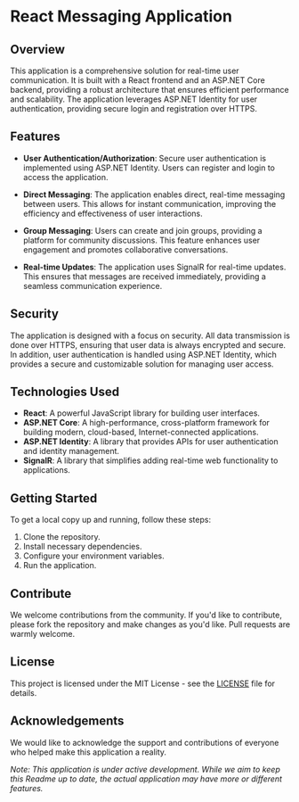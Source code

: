 # React Messaging Application

## Overview
This application is a comprehensive solution for real-time user communication. It is built with a React frontend and an ASP.NET Core backend, providing a robust architecture that ensures efficient performance and scalability. The application leverages ASP.NET Identity for user authentication, providing secure login and registration over HTTPS.

## Features

- **User Authentication/Authorization**: Secure user authentication is implemented using ASP.NET Identity. Users can register and login to access the application.

- **Direct Messaging**: The application enables direct, real-time messaging between users. This allows for instant communication, improving the efficiency and effectiveness of user interactions.

- **Group Messaging**: Users can create and join groups, providing a platform for community discussions. This feature enhances user engagement and promotes collaborative conversations.

- **Real-time Updates**: The application uses SignalR for real-time updates. This ensures that messages are received immediately, providing a seamless communication experience.

## Security
The application is designed with a focus on security. All data transmission is done over HTTPS, ensuring that user data is always encrypted and secure. In addition, user authentication is handled using ASP.NET Identity, which provides a secure and customizable solution for managing user access.

## Technologies Used

- **React**: A powerful JavaScript library for building user interfaces.
- **ASP.NET Core**: A high-performance, cross-platform framework for building modern, cloud-based, Internet-connected applications.
- **ASP.NET Identity**: A library that provides APIs for user authentication and identity management.
- **SignalR**: A library that simplifies adding real-time web functionality to applications.

## Getting Started

To get a local copy up and running, follow these steps:

1. Clone the repository.
2. Install necessary dependencies.
3. Configure your environment variables.
4. Run the application.

## Contribute

We welcome contributions from the community. If you'd like to contribute, please fork the repository and make changes as you'd like. Pull requests are warmly welcome.

## License

This project is licensed under the MIT License - see the [LICENSE](LICENSE.md) file for details.

## Acknowledgements

We would like to acknowledge the support and contributions of everyone who helped make this application a reality.

*Note: This application is under active development. While we aim to keep this Readme up to date, the actual application may have more or different features.*
